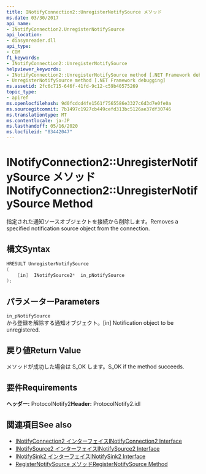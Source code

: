 ```yaml
---
title: INotifyConnection2::UnregisterNotifySource メソッド
ms.date: 03/30/2017
api_name:
- INotifyConnection2.UnregisterNotifySource
api_location:
- diasymreader.dll
api_type:
- COM
f1_keywords:
- INotifyConnection2::UnregisterNotifySource
helpviewer_keywords:
- INotifyConnection2::UnregisterNotifySource method [.NET Framework debugging]
- UnregisterNotifySource method [.NET Framework debugging]
ms.assetid: 2fc6c715-646f-41fd-9c12-c59b40575269
topic_type:
- apiref
ms.openlocfilehash: 9d0fcdcd4fe1561f7565586e3327c6d3d7e0fe0a
ms.sourcegitcommit: 7b1497c1927cb449cefd313bc5126ae37df30746
ms.translationtype: MT
ms.contentlocale: ja-JP
ms.lasthandoff: 05/16/2020
ms.locfileid: "83442047"
---
```

# <a name="inotifyconnection2unregisternotifysource-method"></a><span data-ttu-id="77d43-102">INotifyConnection2::UnregisterNotifySource メソッド</span><span class="sxs-lookup"><span data-stu-id="77d43-102">INotifyConnection2::UnregisterNotifySource Method</span></span>
<span data-ttu-id="77d43-103">指定された通知ソースオブジェクトを接続から削除します。</span><span class="sxs-lookup"><span data-stu-id="77d43-103">Removes a specified notification source object from the connection.</span></span>  
  
## <a name="syntax"></a><span data-ttu-id="77d43-104">構文</span><span class="sxs-lookup"><span data-stu-id="77d43-104">Syntax</span></span>  
  
```cpp  
HRESULT UnregisterNotifySource  
(  
    [in]  INotifySource2*  in_pNotifySource  
);  
```  
  
## <a name="parameters"></a><span data-ttu-id="77d43-105">パラメーター</span><span class="sxs-lookup"><span data-stu-id="77d43-105">Parameters</span></span>  
 `in_pNotifySource`  
 <span data-ttu-id="77d43-106">から登録を解除する通知オブジェクト。</span><span class="sxs-lookup"><span data-stu-id="77d43-106">[in] Notification object to be unregistered.</span></span>  
  
## <a name="return-value"></a><span data-ttu-id="77d43-107">戻り値</span><span class="sxs-lookup"><span data-stu-id="77d43-107">Return Value</span></span>  
 <span data-ttu-id="77d43-108">メソッドが成功した場合は S_OK します。</span><span class="sxs-lookup"><span data-stu-id="77d43-108">S_OK if the method succeeds.</span></span>  
  
## <a name="requirements"></a><span data-ttu-id="77d43-109">要件</span><span class="sxs-lookup"><span data-stu-id="77d43-109">Requirements</span></span>  
 <span data-ttu-id="77d43-110">**ヘッダー:** ProtocolNotify2</span><span class="sxs-lookup"><span data-stu-id="77d43-110">**Header:** ProtocolNotify2.idl</span></span>  
  
## <a name="see-also"></a><span data-ttu-id="77d43-111">関連項目</span><span class="sxs-lookup"><span data-stu-id="77d43-111">See also</span></span>

- [<span data-ttu-id="77d43-112">INotifyConnection2 インターフェイス</span><span class="sxs-lookup"><span data-stu-id="77d43-112">INotifyConnection2 Interface</span></span>](inotifyconnection2-interface.md)
- [<span data-ttu-id="77d43-113">INotifySource2 インターフェイス</span><span class="sxs-lookup"><span data-stu-id="77d43-113">INotifySource2 Interface</span></span>](inotifysource2-interface.md)
- [<span data-ttu-id="77d43-114">INotifySink2 インターフェイス</span><span class="sxs-lookup"><span data-stu-id="77d43-114">INotifySink2 Interface</span></span>](inotifysink2-interface.md)
- [<span data-ttu-id="77d43-115">RegisterNotifySource メソッド</span><span class="sxs-lookup"><span data-stu-id="77d43-115">RegisterNotifySource Method</span></span>](inotifyconnection2-registernotifysource-method.md)
